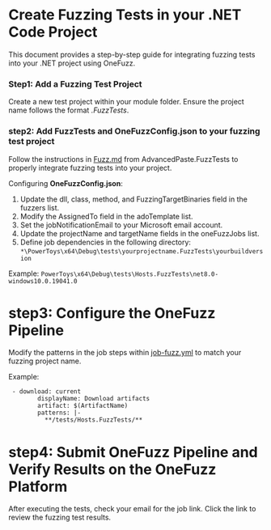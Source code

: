 # Create Fuzzing Tests in your .NET Code Project

This document provides a step-by-step guide for integrating fuzzing tests into your .NET project using OneFuzz.

### Step1: Add a Fuzzing Test Project
Create a new test project within your module folder. Ensure the project name follows the format *.FuzzTests*.

### step2:  Add FuzzTests and OneFuzzConfig.json to your fuzzing test project
Follow the instructions in [Fuzz.md](https://github.com/microsoft/PowerToys/blob/main/src/modules/AdvancedPaste/AdvancedPaste.FuzzTests/Fuzz.md) from AdvancedPaste.FuzzTests to properly integrate fuzzing tests into your project.

Configuring **OneFuzzConfig.json**:
1. Update the dll, class, method, and FuzzingTargetBinaries field in the fuzzers list.
2. Modify the AssignedTo field in the adoTemplate list.
3. Set the jobNotificationEmail to your Microsoft email account.
4. Update the projectName and targetName fields in the oneFuzzJobs list.
5. Define job dependencies in the following directory:
```*\PowerToys\x64\Debug\tests\yourprojectname.FuzzTests\yourbuildversion```

Example:
```PowerToys\x64\Debug\tests\Hosts.FuzzTests\net8.0-windows10.0.19041.0```


# step3: Configure the OneFuzz Pipeline
Modify the patterns in the job steps within [job-fuzz.yml](https://github.com/microsoft/PowerToys/blob/main/.pipelines/v2/templates/job-fuzz.yml) to match your fuzzing project name.

Example:
```
 - download: current
        displayName: Download artifacts
        artifact: $(ArtifactName)
        patterns: |-
          **/tests/Hosts.FuzzTests/**
```


# step4:  Submit OneFuzz Pipeline and Verify Results on the OneFuzz Platform 
After executing the tests, check your email for the job link. Click the link to review the fuzzing test results.











